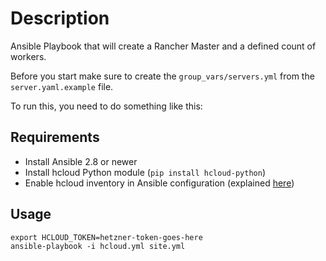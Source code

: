 # Description

Ansible Playbook that will create a Rancher Master and a defined count of workers.

Before you start make sure to create the `group_vars/servers.yml` from the `server.yaml.example` file.

To run this, you need to do something like this:

## Requirements

* Install Ansible 2.8 or newer
* Install hcloud Python module (`pip install hcloud-python`)
* Enable hcloud inventory in Ansible configuration (explained [here](https://docs.ansible.com/ansible/latest/plugins/inventory.html))

## Usage

```
export HCLOUD_TOKEN=hetzner-token-goes-here
ansible-playbook -i hcloud.yml site.yml
```

